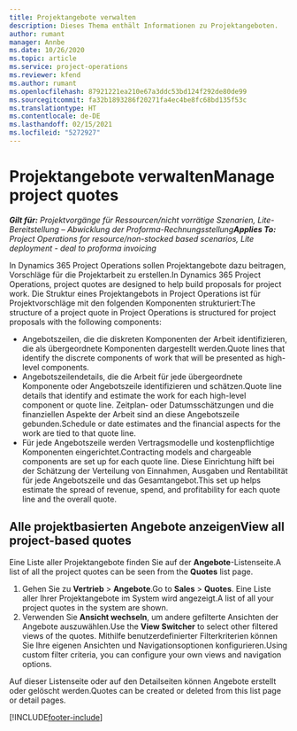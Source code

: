 ```yaml
---
title: Projektangebote verwalten
description: Dieses Thema enthält Informationen zu Projektangeboten.
author: rumant
manager: Annbe
ms.date: 10/26/2020
ms.topic: article
ms.service: project-operations
ms.reviewer: kfend
ms.author: rumant
ms.openlocfilehash: 87921221ea210e67a3ddc53bd124f292de80de99
ms.sourcegitcommit: fa32b1893286f20271fa4ec4be8fc68bd135f53c
ms.translationtype: HT
ms.contentlocale: de-DE
ms.lasthandoff: 02/15/2021
ms.locfileid: "5272927"
---
```

# <a name="manage-project-quotes"></a><span data-ttu-id="24b7d-103">Projektangebote verwalten</span><span class="sxs-lookup"><span data-stu-id="24b7d-103">Manage project quotes</span></span>

<span data-ttu-id="24b7d-104">_**Gilt für:** Projektvorgänge für Ressourcen/nicht vorrätige Szenarien, Lite-Bereitstellung – Abwicklung der Proforma-Rechnungsstellung_</span><span class="sxs-lookup"><span data-stu-id="24b7d-104">_**Applies To:** Project Operations for resource/non-stocked based scenarios, Lite deployment - deal to proforma invoicing_</span></span>

<span data-ttu-id="24b7d-105">In Dynamics 365 Project Operations sollen Projektangebote dazu beitragen, Vorschläge für die Projektarbeit zu erstellen.</span><span class="sxs-lookup"><span data-stu-id="24b7d-105">In Dynamics 365 Project Operations, project quotes are designed to help build proposals for project work.</span></span> <span data-ttu-id="24b7d-106">Die Struktur eines Projektangebots in Project Operations ist für Projektvorschläge mit den folgenden Komponenten strukturiert:</span><span class="sxs-lookup"><span data-stu-id="24b7d-106">The structure of a project quote in Project Operations is structured for project proposals with the following components:</span></span>

  - <span data-ttu-id="24b7d-107">Angebotszeilen, die die diskreten Komponenten der Arbeit identifizieren, die als übergeordnete Komponenten dargestellt werden.</span><span class="sxs-lookup"><span data-stu-id="24b7d-107">Quote lines that identify the discrete components of work that will be presented as high-level components.</span></span>
  - <span data-ttu-id="24b7d-108">Angebotszeilendetails, die die Arbeit für jede übergeordnete Komponente oder Angebotszeile identifizieren und schätzen.</span><span class="sxs-lookup"><span data-stu-id="24b7d-108">Quote line details that identify and estimate the work for each high-level component or quote line.</span></span> <span data-ttu-id="24b7d-109">Zeitplan‑ oder Datumsschätzungen und die finanziellen Aspekte der Arbeit sind an diese Angebotszeile gebunden.</span><span class="sxs-lookup"><span data-stu-id="24b7d-109">Schedule or date estimates and the financial aspects for the work are tied to that quote line.</span></span>
  - <span data-ttu-id="24b7d-110">Für jede Angebotszeile werden Vertragsmodelle und kostenpflichtige Komponenten eingerichtet.</span><span class="sxs-lookup"><span data-stu-id="24b7d-110">Contracting models and chargeable components are set up for each quote line.</span></span> <span data-ttu-id="24b7d-111">Diese Einrichtung hilft bei der Schätzung der Verteilung von Einnahmen, Ausgaben und Rentabilität für jede Angebotszeile und das Gesamtangebot.</span><span class="sxs-lookup"><span data-stu-id="24b7d-111">This set up helps estimate the spread of revenue, spend, and profitability for each quote line and the overall quote.</span></span>

## <a name="view-all-project-based-quotes"></a><span data-ttu-id="24b7d-112">Alle projektbasierten Angebote anzeigen</span><span class="sxs-lookup"><span data-stu-id="24b7d-112">View all project-based quotes</span></span>

<span data-ttu-id="24b7d-113">Eine Liste aller Projektangebote finden Sie auf der **Angebote**-Listenseite.</span><span class="sxs-lookup"><span data-stu-id="24b7d-113">A list of all the project quotes can be seen from the **Quotes** list page.</span></span> 

1. <span data-ttu-id="24b7d-114">Gehen Sie zu **Vertrieb** > **Angebote**.</span><span class="sxs-lookup"><span data-stu-id="24b7d-114">Go to **Sales** > **Quotes**.</span></span> <span data-ttu-id="24b7d-115">Eine Liste aller Ihrer Projektangebote im System wird angezeigt.</span><span class="sxs-lookup"><span data-stu-id="24b7d-115">A list of all your project quotes in the system are shown.</span></span> 
2. <span data-ttu-id="24b7d-116">Verwenden Sie **Ansicht wechseln**, um andere gefilterte Ansichten der Angebote auszuwählen.</span><span class="sxs-lookup"><span data-stu-id="24b7d-116">Use the **View Switcher** to select other filtered views of the quotes.</span></span> <span data-ttu-id="24b7d-117">Mithilfe benutzerdefinierter Filterkriterien können Sie Ihre eigenen Ansichten und Navigationsoptionen konfigurieren.</span><span class="sxs-lookup"><span data-stu-id="24b7d-117">Using custom filter criteria, you can configure your own views and navigation options.</span></span>

<span data-ttu-id="24b7d-118">Auf dieser Listenseite oder auf den Detailseiten können Angebote erstellt oder gelöscht werden.</span><span class="sxs-lookup"><span data-stu-id="24b7d-118">Quotes can be created or deleted from this list page or detail pages.</span></span>


[!INCLUDE[footer-include](../../includes/footer-banner.md)]